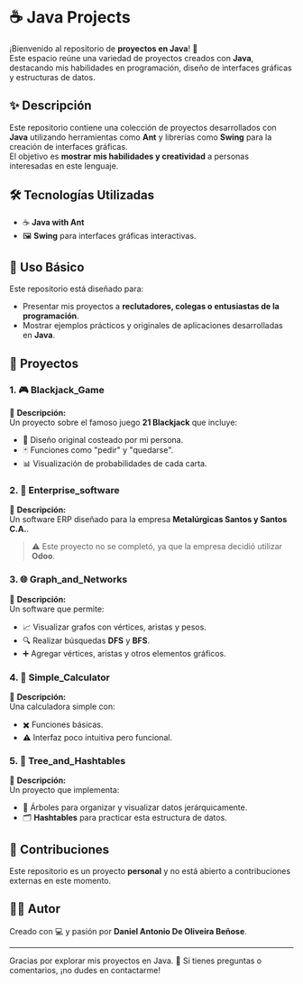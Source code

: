 # ☕ Java Projects  

¡Bienvenido al repositorio de **proyectos en Java**! 🚀  
Este espacio reúne una variedad de proyectos creados con **Java**, destacando mis habilidades en programación, diseño de interfaces gráficas y estructuras de datos.  

## ✨ Descripción  
Este repositorio contiene una colección de proyectos desarrollados con **Java** utilizando herramientas como **Ant** y librerías como **Swing** para la creación de interfaces gráficas.  
El objetivo es **mostrar mis habilidades y creatividad** a personas interesadas en este lenguaje.  

## 🛠️ Tecnologías Utilizadas  
- ☕ **Java with Ant**  
- 🖼️ **Swing** para interfaces gráficas interactivas.  

## 🎯 Uso Básico  
Este repositorio está diseñado para:  
- Presentar mis proyectos a **reclutadores, colegas o entusiastas de la programación**.  
- Mostrar ejemplos prácticos y originales de aplicaciones desarrolladas en **Java**.  

## 📂 Proyectos  

### 1. 🎮 **Blackjack_Game**  
📝 **Descripción:**  
Un proyecto sobre el famoso juego **21 Blackjack** que incluye:  
- 🎨 Diseño original costeado por mi persona.  
- 🃏 Funciones como "pedir" y "quedarse".  
- 📊 Visualización de probabilidades de cada carta.  

### 2. 🏢 **Enterprise_software**  
📝 **Descripción:**  
Un software ERP diseñado para la empresa **Metalúrgicas Santos y Santos C.A.**.  
> ⚠️ Este proyecto no se completó, ya que la empresa decidió utilizar **Odoo**.  

### 3. 🌐 **Graph_and_Networks**  
📝 **Descripción:**  
Un software que permite:  
- 📈 Visualizar grafos con vértices, aristas y pesos.  
- 🔍 Realizar búsquedas **DFS** y **BFS**.  
- ➕ Agregar vértices, aristas y otros elementos gráficos.  

### 4. 🧮 **Simple_Calculator**  
📝 **Descripción:**  
Una calculadora simple con:  
- ✖️ Funciones básicas.  
- ⚠️ Interfaz poco intuitiva pero funcional.  

### 5. 🌳 **Tree_and_Hashtables**  
📝 **Descripción:**  
Un proyecto que implementa:  
- 🌲 Árboles para organizar y visualizar datos jerárquicamente.  
- 🗂️ **Hashtables** para practicar esta estructura de datos.  

## 🚫 Contribuciones  
Este repositorio es un proyecto **personal** y no está abierto a contribuciones externas en este momento.  

## 👨‍💻 Autor  
Creado con 💻 y pasión por **Daniel Antonio De Oliveira Beñose**.  

---

Gracias por explorar mis proyectos en Java. 🌟 Si tienes preguntas o comentarios, ¡no dudes en contactarme!  
